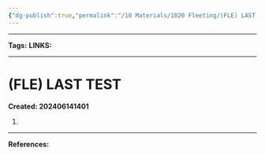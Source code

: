 ```yaml
---
{"dg-publish":true,"permalink":"/10 Materials/1020 Fleeting/(FLE) LAST TEST/"}
---
```



___
**Tags:**
**LINKS:**
___
# (FLE) LAST TEST
**Created: 202406141401**

1. 




___
**References:**